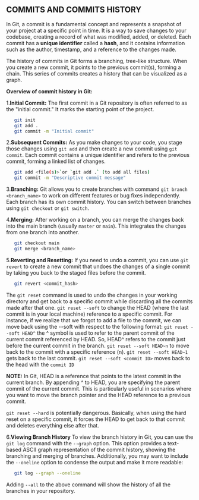 ## COMMITS AND COMMITS HISTORY

In Git, a commit is a fundamental concept and represents a snapshot of your project at a specific point in time. It is a way to save changes to your codebase, creating a record of what was modified, added, or deleted. Each commit has a **unique identifier** called a **hash**, and it contains information such as the author, timestamp, and a reference to the changes made.

The history of commits in Git forms a branching, tree-like structure. When you create a new commit, it points to the previous commit(s), forming a chain. This series of commits creates a history that can be visualized as a graph.

**Overview of commit history in Git:**

1.**Initial Commit:**
The first commit in a Git repository is often referred to as the "initial commit." It marks the starting point of the project.

```bash
   git init
   git add .
   git commit -m "Initial commit"
```

2.**Subsequent Commits:**
As you make changes to your code, you stage those changes using `git add` and then create a new commit using `git commit`. Each commit contains a unique identifier and refers to the previous commit, forming a linked list of changes.

```bash
   git add <file(s)>`or `git add .` (to add all files)
   git commit -m "Descriptive commit message"
```

3.**Branching:**
Git allows you to create branches with command `git branch <branch_name>` to work on different features or bug fixes independently. Each branch has its own commit history. You can switch between branches using `git checkout` or `git switch`.

4.**Merging:**
After working on a branch, you can merge the changes back into the main branch (usually `master` or `main`). This integrates the changes from one branch into another.

```bash
   git checkout main
   git merge <branch_name>
```

5.**Reverting and Resetting:**
If you need to undo a commit, you can use `git revert` to create a new commit that undoes the changes of a single commit by taking you back to the staged files before the commit.

```bash
   git revert <commit_hash>
```

The `git reset` command is used to undo the changes in your working directory and get back to a specific commit while discarding all the commits made after that one.
`git reset --soft` to change the HEAD (where the last commit is in your local machine) reference to a specific commit. For instance, if we realize that we forgot to add a file to the commit, we can move back using the --soft with respect to the following format:
`git reset --soft HEAD^` the ^ symbol is used to refer to the parent commit of the current commit referenced by HEAD. So, HEAD^ refers to the commit just before the current commit in the branch.
`git reset --soft HEAD~n` to move back to the commit with a specific reference (n).
`git reset --soft HEAD~1` gets back to the last commit.
`git reset --soft <commit ID>` moves back to the head with the `commit ID`

**NOTE:** In Git, HEAD is a reference that points to the latest commit in the current branch. By appending ^ to HEAD, you are specifying the parent commit of the current commit. This is particularly useful in scenarios where you want to move the branch pointer and the HEAD reference to a previous commit.

`git reset --hard` is potentially dangerous. Basically, when using the hard reset on a specific commit, it forces the HEAD to get back to that commit and deletes everything else after that.

6.**Viewing Branch History**
To view the branch history in Git, you can use the `git log` command with the `--graph` option. This option provides a text-based ASCII graph representation of the commit history, showing the branching and merging of branches. Additionally, you may want to include the `--oneline` option to condense the output and make it more readable:

```bash
   git log --graph --oneline
```

Adding `--all` to the above command will show the history of all the branches in your repository.
